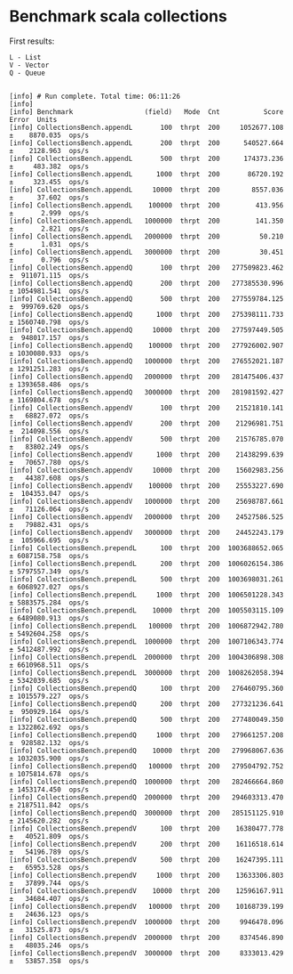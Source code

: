 Benchmark scala collections
===========================

First results:

    L - List
    V - Vector
    Q - Queue


    [info] # Run complete. Total time: 06:11:26
    [info]
    [info] Benchmark                  (field)   Mode  Cnt           Score         Error  Units
    [info] CollectionsBench.appendL       100  thrpt  200     1052677.108 ±    8870.035  ops/s
    [info] CollectionsBench.appendL       200  thrpt  200      540527.664 ±    2128.963  ops/s
    [info] CollectionsBench.appendL       500  thrpt  200      174373.236 ±     483.382  ops/s
    [info] CollectionsBench.appendL      1000  thrpt  200       86720.192 ±     323.455  ops/s
    [info] CollectionsBench.appendL     10000  thrpt  200        8557.036 ±      37.602  ops/s
    [info] CollectionsBench.appendL    100000  thrpt  200         413.956 ±       2.999  ops/s
    [info] CollectionsBench.appendL   1000000  thrpt  200         141.350 ±       2.821  ops/s
    [info] CollectionsBench.appendL   2000000  thrpt  200          50.210 ±       1.031  ops/s
    [info] CollectionsBench.appendL   3000000  thrpt  200          30.451 ±       0.796  ops/s
    [info] CollectionsBench.appendQ       100  thrpt  200   277509823.462 ±  911071.115  ops/s
    [info] CollectionsBench.appendQ       200  thrpt  200   277385530.996 ± 1054981.541  ops/s
    [info] CollectionsBench.appendQ       500  thrpt  200   277559784.125 ±  999769.620  ops/s
    [info] CollectionsBench.appendQ      1000  thrpt  200   275398111.733 ± 1560740.798  ops/s
    [info] CollectionsBench.appendQ     10000  thrpt  200   277597449.505 ±  948017.157  ops/s
    [info] CollectionsBench.appendQ    100000  thrpt  200   277926002.907 ± 1030080.933  ops/s
    [info] CollectionsBench.appendQ   1000000  thrpt  200   276552021.187 ± 1291251.283  ops/s
    [info] CollectionsBench.appendQ   2000000  thrpt  200   281475406.437 ± 1393658.486  ops/s
    [info] CollectionsBench.appendQ   3000000  thrpt  200   281981592.427 ± 1169804.678  ops/s
    [info] CollectionsBench.appendV       100  thrpt  200    21521810.141 ±   68827.072  ops/s
    [info] CollectionsBench.appendV       200  thrpt  200    21296981.751 ±  214098.556  ops/s
    [info] CollectionsBench.appendV       500  thrpt  200    21576785.070 ±   83802.249  ops/s
    [info] CollectionsBench.appendV      1000  thrpt  200    21438299.639 ±   70657.780  ops/s
    [info] CollectionsBench.appendV     10000  thrpt  200    15602983.256 ±   44387.608  ops/s
    [info] CollectionsBench.appendV    100000  thrpt  200    25553227.690 ±  104353.047  ops/s
    [info] CollectionsBench.appendV   1000000  thrpt  200    25698787.661 ±   71126.064  ops/s
    [info] CollectionsBench.appendV   2000000  thrpt  200    24527586.525 ±   79882.431  ops/s
    [info] CollectionsBench.appendV   3000000  thrpt  200    24452243.179 ±  105966.695  ops/s
    [info] CollectionsBench.prependL      100  thrpt  200  1003688652.065 ± 6087158.758  ops/s
    [info] CollectionsBench.prependL      200  thrpt  200  1006026154.386 ± 5797557.349  ops/s
    [info] CollectionsBench.prependL      500  thrpt  200  1003698031.261 ± 6068927.027  ops/s
    [info] CollectionsBench.prependL     1000  thrpt  200  1006501228.343 ± 5883575.284  ops/s
    [info] CollectionsBench.prependL    10000  thrpt  200  1005503115.109 ± 6489080.913  ops/s
    [info] CollectionsBench.prependL   100000  thrpt  200  1006872942.780 ± 5492604.258  ops/s
    [info] CollectionsBench.prependL  1000000  thrpt  200  1007106343.774 ± 5412487.992  ops/s
    [info] CollectionsBench.prependL  2000000  thrpt  200  1004306898.308 ± 6610968.511  ops/s
    [info] CollectionsBench.prependL  3000000  thrpt  200  1008262058.394 ± 5342039.685  ops/s
    [info] CollectionsBench.prependQ      100  thrpt  200   276460795.360 ± 1015579.227  ops/s
    [info] CollectionsBench.prependQ      200  thrpt  200   277321236.641 ±  950929.164  ops/s
    [info] CollectionsBench.prependQ      500  thrpt  200   277480049.350 ± 1322862.692  ops/s
    [info] CollectionsBench.prependQ     1000  thrpt  200   279661257.208 ±  928582.132  ops/s
    [info] CollectionsBench.prependQ    10000  thrpt  200   279968067.636 ± 1032035.900  ops/s
    [info] CollectionsBench.prependQ   100000  thrpt  200   279504792.752 ± 1075814.678  ops/s
    [info] CollectionsBench.prependQ  1000000  thrpt  200   282466664.860 ± 1453174.450  ops/s
    [info] CollectionsBench.prependQ  2000000  thrpt  200   294603313.470 ± 2187511.842  ops/s
    [info] CollectionsBench.prependQ  3000000  thrpt  200   285151125.910 ± 2145620.282  ops/s
    [info] CollectionsBench.prependV      100  thrpt  200    16380477.778 ±   40521.809  ops/s
    [info] CollectionsBench.prependV      200  thrpt  200    16116518.614 ±   54196.789  ops/s
    [info] CollectionsBench.prependV      500  thrpt  200    16247395.111 ±   65953.528  ops/s
    [info] CollectionsBench.prependV     1000  thrpt  200    13633306.803 ±   37899.744  ops/s
    [info] CollectionsBench.prependV    10000  thrpt  200    12596167.911 ±   34684.407  ops/s
    [info] CollectionsBench.prependV   100000  thrpt  200    10168739.199 ±   24636.123  ops/s
    [info] CollectionsBench.prependV  1000000  thrpt  200     9946478.096 ±   31525.873  ops/s
    [info] CollectionsBench.prependV  2000000  thrpt  200     8374546.890 ±   48035.246  ops/s
    [info] CollectionsBench.prependV  3000000  thrpt  200     8333013.429 ±   53857.358  ops/s

